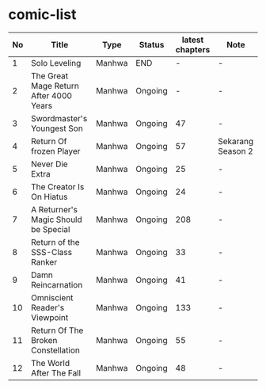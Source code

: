 # comic-list


| No  | Title                                  | Type   | Status  | latest chapters | Note              |
| --- | -------------------------------------- | ------ | ------- | --------------- | ----------------- |
| 1   | Solo Leveling                          | Manhwa | END     | -               | -                 |
| 2   | The Great Mage Return After 4000 Years | Manhwa | Ongoing | -               | -                 |
| 3   | Swordmaster's Youngest Son             | Manhwa | Ongoing | 47              | -                 |
| 4   | Return Of frozen Player                | Manhwa | Ongoing | 57              | Sekarang Season 2 |
| 5   | Never Die Extra                        | Manhwa | Ongoing | 25              | -                 |
| 6   | The Creator Is On Hiatus               | Manhwa | Ongoing | 24              | -                 |
| 7   | A Returner's Magic Should be Special   | Manhwa | Ongoing | 208             | -                 |
| 8   | Return of the SSS-Class Ranker         | Manhwa | Ongoing | 33              | -                 |
| 9   | Damn Reincarnation                     | Manhwa | Ongoing | 41              | -                 |
| 10  | Omniscient Reader's Viewpoint          | Manhwa | Ongoing | 133             | -                 |
| 11  | Return Of The Broken Constellation     | Manhwa | Ongoing | 55              | -                 |
| 12  | The World After The Fall               | Manhwa | Ongoing | 48              | -                 |
